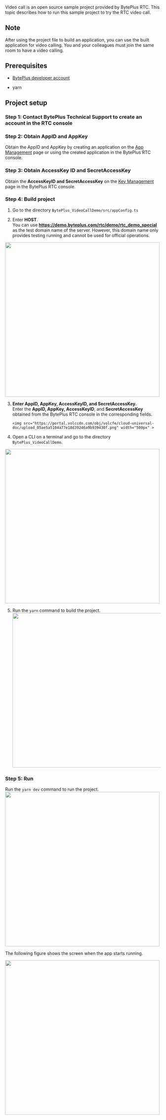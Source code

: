 Video call is an open source sample project provided by BytePlus RTC. This topic describes how to run this sample project to try the RTC video call.

## **Note**

After using the project file to build an application, you can use the built application for video calling.
You and your colleagues must join the same room to have a video calling.

## **Prerequisites**

- [BytePlus developer account](https://console.byteplus.com/auth/login/)

- yarn

## **Project setup**

### **Step 1: Contact BytePlus Technical Support to create an account in the** **RTC** **console**

### **Step 2: Obtain AppID and AppKey**

Obtain the AppID and AppKey by creating an application on the [App Management](https://console.byteplus.com/rtc/listRTC) page or using the created application in the BytePlus RTC console.

### **Step 3: Obtain AccessKey** **ID** **and SecretAccessKey**

Obtain the **AccessKeyID and SecretAccessKey** on the [Key Management](https://console.byteplus.com/iam/keymanage) page in the BytePlus RTC console.

### **Step 4: Build project**

1.  Go to the directory `BytePlus_VideoCallDemo/src/appConfig.ts`

2.  Enter **HOST**.<br>
You can use **https://demo.byteplus.com/rtc/demo/rtc_demo_special** as the test domain name of the server. However, this domain name only provides testing running and cannot be used for official operations.

   <img src="https://portal.volccdn.com/obj/volcfe/cloud-universal-doc/upload_b5ff5917f41d5867efbc12bcecc5411b.jpg" width="500px" >

3.  **Enter AppID, AppKey, AccessKeyID, and SecretAccessKey.** <br>
    Enter the **AppID, AppKey, AccessKeyID**, and **SecretAccessKey** obtained from the BytePlus RTC console in the corresponding fields.<br>

        <img src="https://portal.volccdn.com/obj/volcfe/cloud-universal-doc/upload_05ae5a5104a77e18d39246a9b939430f.png" width="500px" >

4.  Open a CLI on a terminal and go to the directory `BytePlus_VideoCallDemo`.

<img src="https://portal.volccdn.com/obj/volcfe/cloud-universal-doc/upload_b901b6a1302d6b1bc9a16292482cc145.jpg" width="500px" >

5.  Run the `yarn` command to build the project.<br>
    <img src="https://portal.volccdn.com/obj/volcfe/cloud-universal-doc/upload_52fda9f97a7489a39cd6967fed3b7fdc.jpg" width="500px" >

### **Step 5: Run**

Run the `yarn dev` command to run the project.<br>
<img src="https://portal.volccdn.com/obj/volcfe/cloud-universal-doc/upload_d76b74d9eaa90028dcbee241920b8c31.jpg" width="500px" >

The following figure shows the screen when the app starts running.

<img src="https://portal.volccdn.com/obj/volcfe/cloud-universal-doc/upload_0139e8ddd9c21ff6705a7c073f7d9ad6.jpg" width="500px" >
